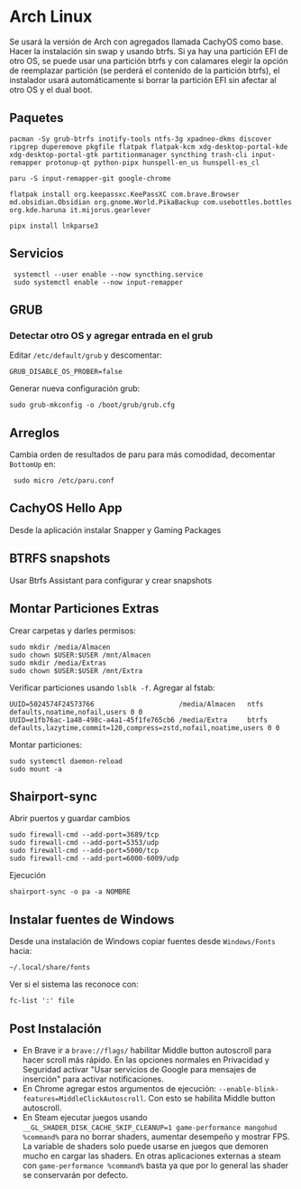 # Arch Linux
Se usará la versión de Arch con agregados llamada CachyOS como base.
Hacer la instalación sin swap y usando btrfs. Si ya hay una partición EFI de otro OS, se puede usar una partición btrfs y con calamares elegir la opción de reemplazar partición (se perderá el contenido de la partición btrfs), el instalador usará automáticamente si borrar la partición EFI sin afectar al otro OS y el dual boot.

## Paquetes
```
pacman -Sy grub-btrfs inotify-tools ntfs-3g xpadneo-dkms discover ripgrep duperemove pkgfile flatpak flatpak-kcm xdg-desktop-portal-kde xdg-desktop-portal-gtk partitionmanager syncthing trash-cli input-remapper protonup-qt python-pipx hunspell-en_us hunspell-es_cl
```
```
paru -S input-remapper-git google-chrome
```
```
flatpak install org.keepassxc.KeePassXC com.brave.Browser md.obsidian.Obsidian org.gnome.World.PikaBackup com.usebottles.bottles org.kde.haruna it.mijorus.gearlever
```
```
pipx install lnkparse3
```
## Servicios
```
 systemctl --user enable --now syncthing.service
 sudo systemctl enable --now input-remapper
```
## GRUB
### Detectar otro OS y agregar entrada en el grub
Editar `/etc/default/grub` y descomentar:
```
GRUB_DISABLE_OS_PROBER=false
```
Generar nueva configuración grub:
```
sudo grub-mkconfig -o /boot/grub/grub.cfg
```
## Arreglos
Cambia orden de resultados de paru para más comodidad, decomentar `BottomUp` en:
```
 sudo micro /etc/paru.conf
```
## CachyOS Hello App
Desde la aplicación instalar Snapper y Gaming Packages
## BTRFS snapshots
Usar Btrfs Assistant para configurar y crear snapshots
## Montar Particiones Extras
Crear carpetas y darles permisos:
```
sudo mkdir /media/Almacen
sudo chown $USER:$USER /mnt/Almacen
sudo mkdir /media/Extras
sudo chown $USER:$USER /mnt/Extra
```
Verificar particiones usando `lsblk -f`.
Agregar al fstab:
```
UUID=5024574F24573766					  /media/Almacen   ntfs   defaults,noatime,nofail,users 0 0
UUID=e1fb76ac-1a48-498c-a4a1-45f1fe765cb6 /media/Extra     btrfs   defaults,lazytime,commit=120,compress=zstd,nofail,noatime,users 0 0
```
Montar particiones:
```
sudo systemctl daemon-reload
sudo mount -a
```
## Shairport-sync
Abrir puertos y guardar cambios
```
sudo firewall-cmd --add-port=3689/tcp
sudo firewall-cmd --add-port=5353/udp
sudo firewall-cmd --add-port=5000/tcp
sudo firewall-cmd --add-port=6000-6009/udp
```
Ejecución
```
shairport-sync -o pa -a NOMBRE
```
## Instalar fuentes de Windows
Desde una instalación de Windows copiar fuentes desde `Windows/Fonts` hacia:
```
~/.local/share/fonts
```
Ver si el sistema las reconoce con:
```
fc-list ':' file
```
## Post Instalación
- En Brave ir a `brave://flags/` habilitar Middle button autoscroll para hacer scroll más rápido. En las opciones normales en Privacidad y Seguridad activar "Usar servicios de Google para mensajes de inserción" para activar notificaciones.
- En Chrome agregar estos argumentos de ejecución: `--enable-blink-features=MiddleClickAutoscroll`. Con esto se habilita Middle button autoscroll.
- En Steam ejecutar juegos usando `__GL_SHADER_DISK_CACHE_SKIP_CLEANUP=1 game-performance mangohud %command%` para no borrar shaders, aumentar desempeño y mostrar FPS. La variable de shaders solo puede usarse en juegos que demoren mucho en cargar las shaders. En otras aplicaciones externas a steam con `game-performance %command%` basta ya que por lo general las shader se conservarán por defecto.
